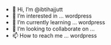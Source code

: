 - 👋 Hi, I’m @ibtihajjutt
- 👀 I’m interested in ... wordpress
- 🌱 I’m currently learning ... wordpress
- 💞️ I’m looking to collaborate on ...
- 📫 How to reach me ... wordpress

<!---
ibtihajjutt/ibtihajjutt is a ✨ special ✨ repository because its `README.md` (this file) appears on your GitHub profile.
You can click the Preview link to take a look at your changes.
--->
